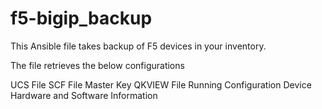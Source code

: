 # f5-bigip_backup
This Ansible file takes backup of F5 devices in your inventory.

The file retrieves the below configurations

UCS File
SCF File
Master Key
QKVIEW File
Running Configuration
Device Hardware and Software Information

